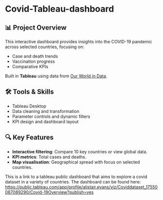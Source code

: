 # Covid-Tableau-dashboard
## 📊 Project Overview
This interactive dashboard provides insights into the COVID-19 pandemic across selected countries, focusing on:
- Case and death trends
- Vaccination progress
-  Comparative KPIs

Built in **Tableau** using data from [Our World in Data](https://ourworldindata.org/coronavirus).
## 🛠 Tools & Skills
- Tableau Desktop
- Data cleaning and transformation
- Parameter controls and dynamic filters
- KPI design and dashboard layout

## 🔍 Key Features
- **Interactive filtering**: Compare 10 key countries or view global data.
- **KPI metrics**: Total cases and deaths.
- **Map visualisation**: Geographical spread with focus on selected countries.

This is a link to a tableau public dashboard that aims to explore a covid dataset in a variety of countries. The dashboard can be found here: https://public.tableau.com/app/profile/alistair.evans/viz/Coviddataset_17550087089290/Covid-19Overview?publish=yes

